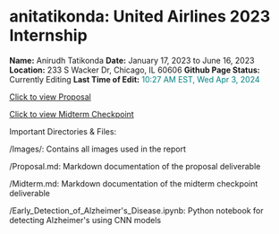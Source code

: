# anitatikonda: United Airlines 2023 Internship

**Name:** Anirudh Tatikonda
**Date:** January 17, 2023 to June 16, 2023
**Location:** 233 S Wacker Dr, Chicago, IL 60606
**Github Page Status:** Currently Editing
**Last Time of Edit:** <span style="color:teal"> 10:27 AM EST, Wed Apr 3, 2024 </span>

[Click to view Proposal](https://github.com/anitatikonda/pages/ltang82/CS4641_Team47/Proposal)

[Click to view Midterm Checkpoint](https://github.gatech.edu/pages/ltang82/CS4641_Team47/Midterm)

Important Directories & Files:

/Images/: Contains all images used in the report

/Proposal.md: Markdown documentation of the proposal deliverable

/Midterm.md: Markdown documentation of the midterm checkpoint deliverable

/Early_Detection_of_Alzheimer's_Disease.ipynb: Python notebook for detecting Alzheimer's using CNN models
